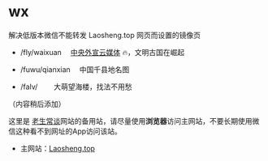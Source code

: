 # wx
解决低版本微信不能转发 Laosheng.top 网页而设置的镜像页


*	/fly/waixuan	　[中央外宣云媒体](fly/waixuan) 🔥，文明古国在崛起

*	/fuwu/qianxian	　中国千县地名图[]()

*	/falv/　	　大萌望海楼，找法不用愁

（内容稍后添加）





这里是 [老生常谈](https://Laosheng.top)网站的备用站，请尽量使用**浏览器**访问主网站，不要长期使用微信这种看不到网址的App访问该站。

*	主网站：[Laosheng.top](https://laosheng.top)

